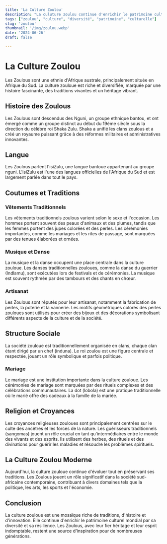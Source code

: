 ```yaml
---
title: 'La Culture Zoulou' 
description: "La culuture zoulou continue d'enrichir le patrimoine culturel mondial par sa diversité et sa résilience" 
tags: ["zoulou", "culture", "diversité", "patrimoine", "culturelle"]
slug: 'zoulou'
thumbnail: '/img/zoulou.webp'
date: '2024-06-26'
draft: false

---
```

# La Culture Zoulou

Les Zoulous sont une ethnie d'Afrique australe, principalement située en Afrique du Sud. La culture zouloue est riche et diversifiée, marquée par une histoire fascinante, des traditions vivantes et un héritage vibrant.

## Histoire des Zoulous

Les Zoulous sont descendus des Nguni, un groupe ethnique bantou, et ont émergé comme un groupe distinct au début du 19ème siècle sous la direction du célèbre roi Shaka Zulu. Shaka a unifié les clans zoulous et a créé un royaume puissant grâce à des réformes militaires et administratives innovantes.

## Langue

Les Zoulous parlent l'isiZulu, une langue bantoue appartenant au groupe nguni. L'isiZulu est l'une des langues officielles de l'Afrique du Sud et est largement parlée dans tout le pays.

## Coutumes et Traditions

### Vêtements Traditionnels

Les vêtements traditionnels zoulous varient selon le sexe et l'occasion. Les hommes portent souvent des peaux d'animaux et des plumes, tandis que les femmes portent des jupes colorées et des perles. Les cérémonies importantes, comme les mariages et les rites de passage, sont marquées par des tenues élaborées et ornées.

### Musique et Danse

La musique et la danse occupent une place centrale dans la culture zouloue. Les danses traditionnelles zouloues, comme la danse du guerrier (Indlamu), sont exécutées lors de festivals et de cérémonies. La musique est souvent rythmée par des tambours et des chants en chœur.

### Artisanat

Les Zoulous sont réputés pour leur artisanat, notamment la fabrication de perles, la poterie et la vannerie. Les motifs géométriques colorés des perles zouloues sont utilisés pour créer des bijoux et des décorations symbolisant différents aspects de la culture et de la société.

## Structure Sociale

La société zouloue est traditionnellement organisée en clans, chaque clan étant dirigé par un chef (induna). Le roi zoulou est une figure centrale et respectée, jouant un rôle symbolique et parfois politique.

### Mariage

Le mariage est une institution importante dans la culture zouloue. Les cérémonies de mariage sont marquées par des rituels complexes et des célébrations communautaires. La dot (lobola) est une pratique traditionnelle où le marié offre des cadeaux à la famille de la mariée.

## Religion et Croyances

Les croyances religieuses zouloues sont principalement centrées sur le culte des ancêtres et les forces de la nature. Les guérisseurs traditionnels (sangomas) jouent un rôle crucial en tant qu'intermédiaires entre le monde des vivants et des esprits. Ils utilisent des herbes, des rituels et des divinations pour guérir les maladies et résoudre les problèmes spirituels.

## La Culture Zoulou Moderne

Aujourd'hui, la culture zouloue continue d'évoluer tout en préservant ses traditions. Les Zoulous jouent un rôle significatif dans la société sud-africaine contemporaine, contribuant à divers domaines tels que la politique, les arts, les sports et l'économie.

## Conclusion

La culture zouloue est une mosaïque riche de traditions, d'histoire et d'innovation. Elle continue d'enrichir le patrimoine culturel mondial par sa diversité et sa résilience. Les Zoulous, avec leur fier héritage et leur esprit indomptable, restent une source d'inspiration pour de nombreuses générations.

